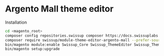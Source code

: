 # Argento Mall theme editor

Installation

```bash
cd <magento_root>
composer config repositories.swissup composer https://docs.swissuplabs.com/packages/
composer require swissup/module-theme-editor-argento-mall --prefer-source
bin/magento module:enable Swissup_Core Swissup_ThemeEditor Swissup_ThemeEditorArgentoMall
bin/magento setup:upgrade
```
